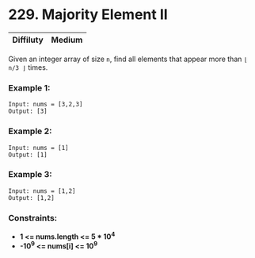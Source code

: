 # 229. Majority Element II

| Diffiluty | Medium |
| - | - |

Given an integer array of size `n`, find all elements that appear more than `⌊ n/3 ⌋` times.

 

### Example 1:
```
Input: nums = [3,2,3]
Output: [3]
```
### Example 2:
```
Input: nums = [1]
Output: [1]
```
### Example 3:
```
Input: nums = [1,2]
Output: [1,2]
``` 

### Constraints:

- **1 <= nums.length <= 5 * 10<sup>4</sup>**
- **-10<sup>9</sup> <= nums[i] <= 10<sup>9</sup>**